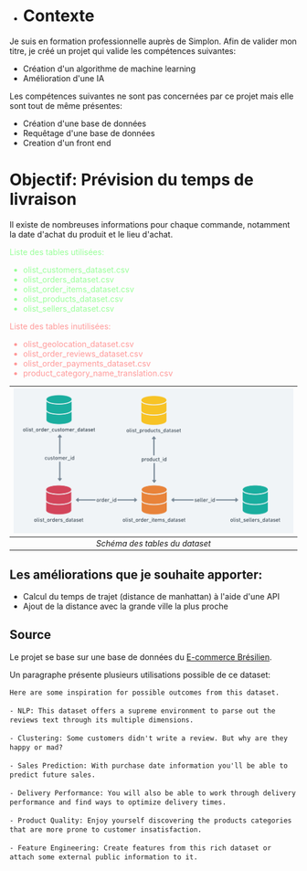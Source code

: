 - # Contexte

Je suis en formation professionnelle auprès de Simplon. Afin de valider mon titre, je créé un projet qui valide les compétences suivantes:

- Création d'un algorithme de machine learning
- Amélioration d'une IA

Les compétences suivantes ne sont pas concernées par ce projet mais elle sont tout de même présentes:

- Création d'une base de données
- Requêtage d'une base de données
- Creation d'un front end

# Objectif: Prévision du temps de livraison

Il existe de nombreuses informations pour chaque commande, notamment la date d'achat du produit et le lieu d'achat.

<span style="color:#9F9">
Liste des tables utilisées:

- olist_customers_dataset.csv
- olist_orders_dataset.csv
- olist_order_items_dataset.csv
- olist_products_dataset.csv
- olist_sellers_dataset.csv

</span>

<span style="color:#F99">
Liste des tables inutilisées:

- olist_geolocation_dataset.csv
- olist_order_reviews_dataset.csv
- olist_order_payments_dataset.csv
- product_category_name_translation.csv

</span>


|![Schéma des tables du dataset](documentation/data_schema_essential.png)|
|:--:| 
|*Schéma des tables du dataset*|

## Les améliorations que je souhaite apporter:

- Calcul du temps de trajet (distance de manhattan) à l'aide d'une API
- Ajout de la distance avec la grande ville la plus proche

## Source

Le projet se base sur une base de données du [E-commerce Brésilien](https://www.kaggle.com/olistbr/brazilian-ecommerce).

Un paragraphe présente plusieurs utilisations possible de ce dataset:

    Here are some inspiration for possible outcomes from this dataset.

    - NLP: This dataset offers a supreme environment to parse out the reviews text through its multiple dimensions.
    
    - Clustering: Some customers didn't write a review. But why are they happy or mad?

    - Sales Prediction: With purchase date information you'll be able to predict future sales.

    - Delivery Performance: You will also be able to work through delivery performance and find ways to optimize delivery times.

    - Product Quality: Enjoy yourself discovering the products categories that are more prone to customer insatisfaction.

    - Feature Engineering: Create features from this rich dataset or attach some external public information to it.